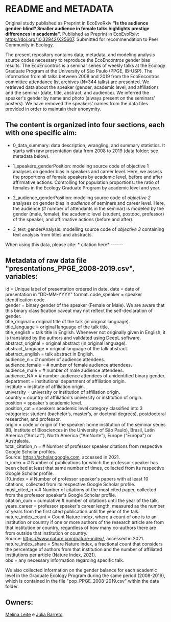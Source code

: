 # README and METADATA

Original study published as Preprint in EcoEvoRxiv **"Is the audience gender-blind? Smaller audience in female talks highlights prestige differences in academia".**
Published as Preprint in EcoEvoRxiv: https://doi.org/10.32942/X25607. Submitted for recommendation to Peer Community in Ecology.

The present repository contains data, metadata, and modeling analysis source codes necessary to reproduce the EcoEncontros gender bias results. The EcoEncontros is a seminar series of weekly talks at the Ecology Graduate Program at the University of São Paulo (PPGE, IB-USP). The information from all talks between 2008 and 2019 from the EcoEncontros committee attendance list archives (N=344 talks) are presented. We retrieved data about the speaker (gender, academic level, and affiliation) and the seminar (date, title, abstract, and audience). We inferred the speaker's gender by name and photo (always present on the seminars’ posters). We have removed the speakers' names from the data files provided in order to maintain their anonymity.

## The content is organized into four sections, each with one specific aim:

-   0_data_summary: data description, wrangling, and summary statistics. It starts with raw presentation data from 2008 to 2019 (data folder; see metadata below).

-   1_speakers_genderPosition: modeling source code of objective 1 analyses on gender bias in speakers and career level.
    Here, we assess the proportions of female speakers by academic level, before and after affirmative actions.
    Controlling for population proportions: the ratio of females in the Ecology Graduate Program by academic level and year.

-   2_audience_genderPosition: modeling source code of *objective 2* analyses on gender bias in *audience* of seminars and career level.
    Here, the audience (\# number of attendants in the seminar) is modeled by the gender (male, female), the academic level (student, postdoc, professor) of the speaker, and affirmative actions (before and after).

-   3_text_genderAnalysis: modelling source code of *objective 3* containing text analysis from titles and abstracts.

When using this data, please cite: \* citation here\* ------

## Metadata of raw data file "presentations_PPGE_2008-2019.csv", variables:

id = Unique label of presentation ordered in date.
date = date of presentation in "DD-MM-YYYY" format.
code_speaker = speaker identification code.  
gender = binary gender of the speaker (Female or Male). We are aware that this binary classification caveat may not reflect the self-declaration of gender.  
title_original = original title of the talk (in original language).  
title_language = original language of the talk title.  
title_english = talk title in English. Whenever not originally given in English, it is translated by the authors and validated using DeepL software.  
abstract_original = original abstract (in original language).  
abstract_language = original language of the talk abstract.  
abstract_english = talk abstract in English.  
audience_n = \# number of audience attendees.  
audience_female = \# number of female audience attendees.  
audience_male = \# number of male audience attendees.  
audience_NA = \# number audience attendees of unidentified binary gender.  
department = institutional department of affiliation origin.  
institute = institute of affiliation origin.  
university = university or institution of affiliation origin.  
country = country of affiliation's university or institution of origin.  
position = speaker's academic level.  
position_cat = speakers academic level category classified into 3 categories: student (bachelor’s, master’s, or doctoral degrees), postdoctoral researcher, and professor.  
origin = code or origin of the speaker: home institution of the seminar series (IB, Institute of Biosciences in the University of São Paulo), Brasil, Latin America ("AmLat"), North America ("AmNorte"), Europe ("Europa") or Australasia.  
total_citation_n = \# Number of professor speaker citations from respective Google Scholar profiles.  
Source: <https://scholar.google.com>, accessed in 2021.  
h_index = \# Number of publications for which the professor speaker has been cited at least that same number of times, collected from its respective Google Scholar profile.  
i10_index = \# Number of professor speaker's papers with at least 10 citations, collected from its respective Google Scholar profile.  
most_cited_n = \# Number of citations of the most cited paper, collected from the professor speaker's Google Scholar profile.  
citation_cum = cumulative \# number of citations until the year of the talk.  
years_career = professor speaker's career length, measured as the number of years from the first cited publication until the year of the talk.  
nature_index_count = Count Nature index, where a count of one is to an institution or country if one or more authors of the research article are from that institution or country, regardless of how many co-authors there are from outside that institution or country.  
Source: <https://www.nature.com/nature-index/>, accessed in 2021.  
nature_index_share = Share Nature index, a fractional count that considers the percentage of authors from that institution and the number of affiliated institutions per article (Nature Index, 2021).  
obs = any necessary information regarding specific talk.  

We also collected information on the gender balance for each academic level in the Graduate Ecology Program during the same period (2008-2019), which is contained in the file "pop_PPGE_2008-2019.csv" within the data folder.

## Owners:

[Melina Leite](https://melinaleite.weebly.com/) e [Júlia Barreto](barretoj@usp.br)
